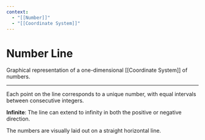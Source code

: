 ```yaml
---
context:
  - "[[Number]]"
  - "[[Coordinate System]]"
---
```


# Number Line

Graphical representation of a one-dimensional [[Coordinate System]] of numbers.

---

Each point on the line corresponds to a unique number, with equal intervals between consecutive integers.

**Infinite**: The line can extend to infinity in both the positive or negative direction.

The numbers are visually laid out on a straight horizontal line.

